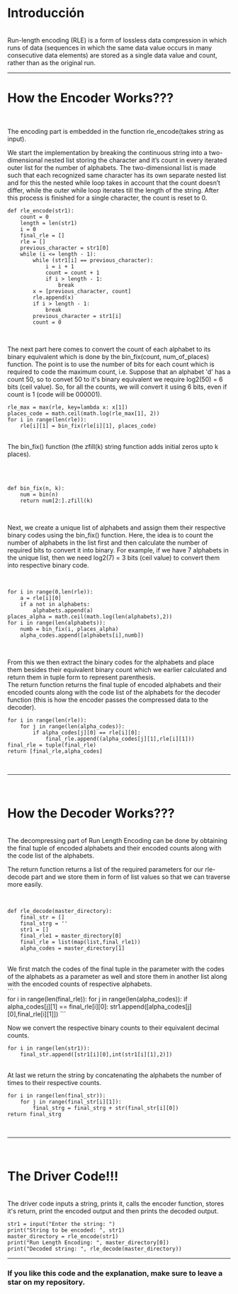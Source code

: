 <h1>Introducción</h1>
<br>
Run-length encoding (RLE) is a form of lossless data compression in which runs of data (sequences in which the same data value occurs in many consecutive data elements) are stored as a single data value and count, rather than as the original run.
<br>
<hr>
<h1>How the Encoder Works???</h1>
<br>

The encoding part is embedded in the function rle_encode(takes string as input).

We start the implementation by breaking the continuous string into a two-dimensional nested list storing the character and it’s count in every iterated outer list for the number of alphabets. The two-dimensional list is made such that each recognized same character has its own separate nested list and for this the nested while loop takes in account that the count doesn’t differ, while the outer while loop iterates till the length of the string. After this process is finished for a single character, the count is reset to 0.
<br>
```<br>
def rle_encode(str1):
    count = 0
    length = len(str1)
    i = 0
    final_rle = []
    rle = []
    previous_character = str1[0]
    while (i <= length - 1):
        while (str1[i] == previous_character):
            i = i + 1
            count = count + 1
            if i > length - 1:
                break
        x = [previous_character, count]
        rle.append(x)
        if i > length - 1:
            break
        previous_character = str1[i]
        count = 0
```
<br>

The next part here comes to convert the count of each alphabet to its binary equivalent which is done by the bin_fix(count, num_of_places) function. The point is to use the number of bits for each count which is required to code the maximum count, i.e. Suppose that an alphabet 'd' has a count 50, so to convet 50 to it's binary equivalent we require log2(50) = 6 bits (ceil value). So, for all the counts, we will convert it using 6 bits, even if count is 1 (code will be 000001). 
<br>
```<br>
rle_max = max(rle, key=lambda x: x[1])
places_code = math.ceil(math.log(rle_max[1], 2))
for i in range(len(rle)):
    rle[i][1] = bin_fix(rle[i][1], places_code)
```
<br>
The bin_fix() function (the zfill(k) string function adds initial zeros upto k places).

<br><br>

```<br>
def bin_fix(n, k):
    num = bin(n)
    return num[2:].zfill(k)
```
<br>

Next, we create a unique list of alphabets and assign them their respective binary codes using the bin_fix() function. Here, the idea is to count the number of alphabets in the list first and then calculate the number of required bits to convert it into binary. For example, if we have 7 alphabets in the unique list, then we need log2(7) = 3 bits (ceil value) to convert them into respective binary code.

<br>

```<br>
for i in range(0,len(rle)):
    a = rle[i][0]
    if a not in alphabets:
        alphabets.append(a)
places_alpha = math.ceil(math.log(len(alphabets),2)) 
for i in range(len(alphabets)):
    numb = bin_fix(i, places_alpha)
    alpha_codes.append([alphabets[i],numb])
```
<br>

From this we then extract the binary codes for the alphabets and place them besides their equivalent binary count which we earlier calculated and return them in tuple form to represent parenthesis.
<br>
The return function returns the final tuple of encoded alphabets and their encoded counts along with the code list of the alphabets for the decoder function (this is how the encoder passes the compressed data to the decoder).
<br>

```<br>
for i in range(len(rle)):
    for j in range(len(alpha_codes)):
        if alpha_codes[j][0] == rle[i][0]:
            final_rle.append((alpha_codes[j][1],rle[i][1]))
final_rle = tuple(final_rle)
return [final_rle,alpha_codes]
```
<br>
<hr>
<br>
<h1>How the Decoder Works???</h1>
<br>
The decompressing part of Run Length Encoding can be done by obtaining the final tuple of encoded alphabets and their encoded counts along with the code list of the alphabets.

The return function returns a list of the required parameters for our rle-decode part and we store them in form of list values so that we can traverse more easily.

<br>

```<br>
def rle_decode(master_directory):
    final_str = []
    final_strg = ''
    str1 = []
    final_rle1 = master_directory[0]
    final_rle = list(map(list,final_rle1))
    alpha_codes = master_directory[1]
```
<br>
We first match the codes of the final tuple in the parameter with the codes of the alphabets as a parameter as well and store them in another list along with the encoded counts of respective alphabets.
<br>
```<br>
for i in range(len(final_rle)):
    for j in range(len(alpha_codes)):
        if alpha_codes[j][1] == final_rle[i][0]:
            str1.append([alpha_codes[j][0],final_rle[i][1]])
```
<br>

Now we convert the respective binary counts to their equivalent decimal counts. 
<br>

```<br>
for i in range(len(str1)):
    final_str.append([str1[i][0],int(str1[i][1],2)])
```
<br>
At last we return the string by concatenating the alphabets the number of times to their respective counts.

<br>

```<br>
for i in range(len(final_str)):
    for j in range(final_str[i][1]):
        final_strg = final_strg + str(final_str[i][0])
return final_strg
```
<br>
<hr>

<br>
<h1>The Driver Code!!!</h1>

<br>
The driver code inputs a string, prints it, calls the encoder function, stores it's return, print the encoded output and then prints the decoded output.

```<br>
str1 = input("Enter the string: ")
print("String to be encoded: ", str1)
master_directory = rle_encode(str1)
print("Run Length Encoding: ", master_directory[0])
print("Decoded string: ", rle_decode(master_directory))
```
<hr>


<h3>If you like this code and the explanation, make sure to leave a star on my repository.</h3>

